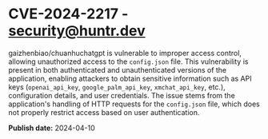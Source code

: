 # CVE-2024-2217 - security@huntr.dev

gaizhenbiao/chuanhuchatgpt is vulnerable to improper access control, allowing unauthorized access to the `config.json` file. This vulnerability is present in both authenticated and unauthenticated versions of the application, enabling attackers to obtain sensitive information such as API keys (`openai_api_key`, `google_palm_api_key`, `xmchat_api_key`, etc.), configuration details, and user credentials. The issue stems from the application's handling of HTTP requests for the `config.json` file, which does not properly restrict access based on user authentication.

**Publish date:** 2024-04-10
